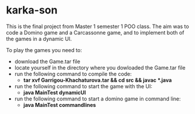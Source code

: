 # karka-son
This is the final project from Master 1 semester 1 POO class. 
The aim was to code a Domino game and a Carcassonne game, and to implement both of the games in a dynamic UI.

To play the games you need to:
  - download the Game.tar file
  - locate yourself in the directory where you dowloaded the Game.tar file
  - run the following command to compile the code:
      - **tar xvf Garrigou-Khachaturova.tar && cd src && javac \*.java**
  - run the following command to start the game with the UI:
      - **java MainTest dynamicUI**
  - run the following command to start a domino game in command line:
      - **java MainTest commandlines**
